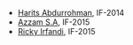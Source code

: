 - [Harits Abdurrohman](https://github.com/otakbeku), IF-2014
- [Azzam S.A](https://github.com/azzamsa/), IF-2015
- [Ricky Irfandi](https://github.com/rickyirfandi/), IF-2015
